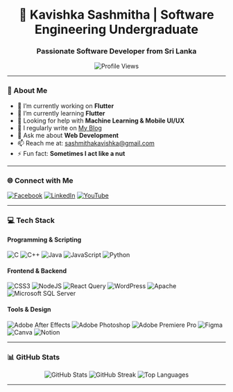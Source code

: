 <!-- Header -->
<h1 align="center">🚀 Kavishka Sashmitha | Software Engineering Undergraduate</h1>
<h3 align="center">Passionate Software Developer from Sri Lanka</h3>

<!-- Profile Views Badge -->

<p align="center">
  <img src="https://visitcount.itsvg.in/api?id=kavishkasashmitha&icon=0&color=0" alt="Profile Views" />
</p>

---

<!-- Current Status -->
### 🚀 About Me
- 🔭 I’m currently working on **Flutter**
- 🌱 I’m currently learning **Flutter**
- 🤝 Looking for help with **Machine Learning & Mobile UI/UX**
- 📝 I regularly write on [My Blog](https://kavibro23.blogspot.com/)
- 💬 Ask me about **Web Development**
- 📫 Reach me at: [sashmithakavishka@gmail.com](mailto:sashmithakavishka@gmail.com)
- ⚡ Fun fact: **Sometimes I act like a nut**

---

<!-- Connect with Me -->
### 🌐 Connect with Me
[![Facebook](https://img.shields.io/badge/Facebook-%231877F2.svg?logo=Facebook&logoColor=white)](https://facebook.com/kavishkasashmitha)
[![LinkedIn](https://img.shields.io/badge/LinkedIn-%230077B5.svg?logo=linkedin&logoColor=white)](https://linkedin.com/in/Kavishka-Sashmitha)
[![YouTube](https://img.shields.io/badge/YouTube-%23FF0000.svg?logo=YouTube&logoColor=white)](https://youtube.com/@kvlogs124)

---

<!-- Tech Stack -->
### 💻 Tech Stack
#### Programming & Scripting
![C](https://img.shields.io/badge/c-%2300599C.svg?style=for-the-badge&logo=c&logoColor=white)
![C++](https://img.shields.io/badge/c++-%2300599C.svg?style=for-the-badge&logo=c%2B%2B&logoColor=white)
![Java](https://img.shields.io/badge/java-%23ED8B00.svg?style=for-the-badge&logo=openjdk&logoColor=white)
![JavaScript](https://img.shields.io/badge/javascript-%23323330.svg?style=for-the-badge&logo=javascript&logoColor=%23F7DF1E)
![Python](https://img.shields.io/badge/python-3670A0?style=for-the-badge&logo=python&logoColor=ffdd54)

#### Frontend & Backend
![CSS3](https://img.shields.io/badge/css3-%231572B6.svg?style=for-the-badge&logo=css3&logoColor=white)
![NodeJS](https://img.shields.io/badge/node.js-6DA55F?style=for-the-badge&logo=node.js&logoColor=white)
![React Query](https://img.shields.io/badge/-React%20Query-FF4154?style=for-the-badge&logo=react%20query&logoColor=white)
![WordPress](https://img.shields.io/badge/WordPress-%23117AC9.svg?style=for-the-badge&logo=WordPress&logoColor=white)
![Apache](https://img.shields.io/badge/apache-%23D42029.svg?style=for-the-badge&logo=apache&logoColor=white)
![Microsoft SQL Server](https://img.shields.io/badge/Microsoft%20SQL%20Server-CC2927?style=for-the-badge&logo=microsoft%20sql%20server&logoColor=white)

#### Tools & Design
![Adobe After Effects](https://img.shields.io/badge/Adobe%20After%20Effects-9999FF.svg?style=for-the-badge&logo=Adobe%20After%20Effects&logoColor=white)
![Adobe Photoshop](https://img.shields.io/badge/adobe%20photoshop-%2331A8FF.svg?style=for-the-badge&logo=adobe%20photoshop&logoColor=white)
![Adobe Premiere Pro](https://img.shields.io/badge/Adobe%20Premiere%20Pro-9999FF.svg?style=for-the-badge&logo=Adobe%20Premiere%20Pro&logoColor=white)
![Figma](https://img.shields.io/badge/figma-%23F24E1E.svg?style=for-the-badge&logo=figma&logoColor=white)
![Canva](https://img.shields.io/badge/Canva-%2300C4CC.svg?style=for-the-badge&logo=Canva&logoColor=white)
![Notion](https://img.shields.io/badge/Notion-%23000000.svg?style=for-the-badge&logo=notion&logoColor=white)

---

<!-- GitHub Stats -->
### 📊 GitHub Stats
<p align="center">
  <img src="https://github-readme-stats.vercel.app/api?username=kavishkasashmitha&theme=dark&hide_border=false&include_all_commits=false&count_private=false" alt="GitHub Stats" />
  <img src="https://github-readme-streak-stats.herokuapp.com/?user=kavishkasashmitha&theme=dark&hide_border=false" alt="GitHub Streak" />
  <img src="https://github-readme-stats-git-masterrstaa-rickstaa.vercel.app/api/top-langs/?username=kavishkasashmitha&theme=dark" alt="Top Languages" />
</p>

---

